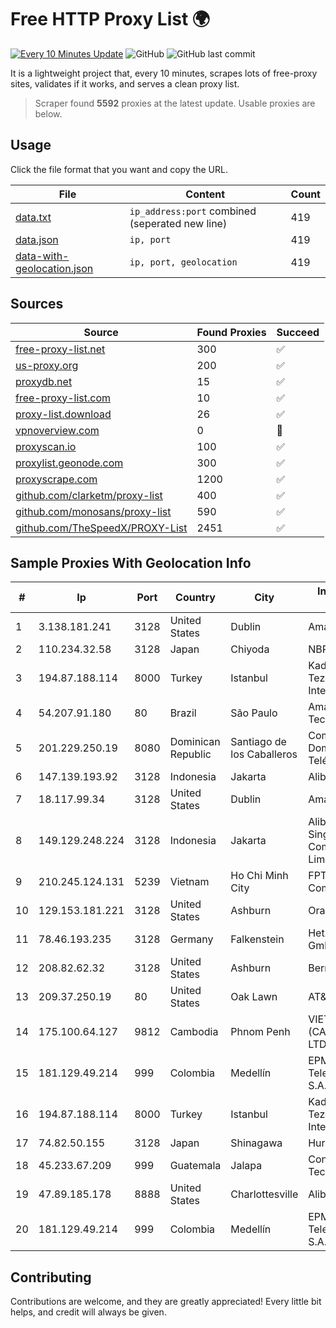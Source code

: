 
# Free HTTP Proxy List 🌍

[![Every 10 Minutes Update](https://github.com/mertguvencli/http-proxy-list/actions/workflows/main.yml/badge.svg?branch=main)](https://github.com/mertguvencli/http-proxy-list/actions/workflows/main.yml)
![GitHub](https://img.shields.io/github/license/mertguvencli/http-proxy-list)
![GitHub last commit](https://img.shields.io/github/last-commit/mertguvencli/http-proxy-list)

It is a lightweight project that, every 10 minutes, scrapes lots of free-proxy sites, validates if it works, and serves a clean proxy list.


> Scraper found **5592** proxies at the latest update. Usable proxies are below.

## Usage

Click the file format that you want and copy the URL.


|File|Content|Count|
|----|-------|-----|
|[data.txt](https://raw.githubusercontent.com/mertguvencli/http-proxy-list/main/proxy-list/data.txt)|`ip_address:port` combined (seperated new line)|419|
|[data.json](https://raw.githubusercontent.com/mertguvencli/http-proxy-list/main/proxy-list/data.json)|`ip, port`|419|
|[data-with-geolocation.json](https://raw.githubusercontent.com/mertguvencli/http-proxy-list/main/proxy-list/data-with-geolocation.json)|`ip, port, geolocation`|419|

## Sources

|Source|Found Proxies|Succeed|
|------|-------------|-------|
|[free-proxy-list.net](https://free-proxy-list.net)|300|✅|
|[us-proxy.org](https://www.us-proxy.org)|200|✅|
|[proxydb.net](http://proxydb.net)|15|✅|
|[free-proxy-list.com](https://free-proxy-list.com/?page=&port=&type%5B%5D=http&type%5B%5D=https&up_time=0&search=Search)|10|✅|
|[proxy-list.download](https://www.proxy-list.download/HTTP)|26|✅|
|[vpnoverview.com](https://vpnoverview.com/privacy/anonymous-browsing/free-proxy-servers)|0|🚫|
|[proxyscan.io](https://www.proxyscan.io)|100|✅|
|[proxylist.geonode.com](https://proxylist.geonode.com/api/proxy-list?limit=300&page=1&sort_by=lastChecked&sort_type=desc&protocols=http,https)|300|✅|
|[proxyscrape.com](https://api.proxyscrape.com/v2/?request=displayproxies&protocol=http&timeout=10000&country=all&ssl=all&anonymity=all)|1200|✅|
|[github.com/clarketm/proxy-list](https://raw.githubusercontent.com/clarketm/proxy-list/master/proxy-list-raw.txt)|400|✅|
|[github.com/monosans/proxy-list](https://raw.githubusercontent.com/monosans/proxy-list/main/proxies/http.txt)|590|✅|
|[github.com/TheSpeedX/PROXY-List](https://raw.githubusercontent.com/TheSpeedX/PROXY-List/master/http.txt)|2451|✅|


## Sample Proxies With Geolocation Info

|#|Ip|Port|Country|City|Internet Service Provider|
|-|--|----|-------|----|-------------------------|
|1|3.138.181.241|3128|United States|Dublin|Amazon.com, Inc.|
|2|110.234.32.58|3128|Japan|Chiyoda|NBP-NCP|
|3|194.87.188.114|8000|Turkey|Istanbul|Kadir Huseyin Tezcan Nosspeed Internet Teknolojileri|
|4|54.207.91.180|80|Brazil|São Paulo|Amazon Technologies Inc.|
|5|201.229.250.19|8080|Dominican Republic|Santiago de los Caballeros|Compañía Dominicana de Teléfonos S. A.|
|6|147.139.193.92|3128|Indonesia|Jakarta|Alibaba.com LLC|
|7|18.117.99.34|3128|United States|Dublin|Amazon.com, Inc.|
|8|149.129.248.224|3128|Indonesia|Jakarta|Alibaba.com Singapore E-Commerce Private Limited|
|9|210.245.124.131|5239|Vietnam|Ho Chi Minh City|FPT Telecom Company|
|10|129.153.181.221|3128|United States|Ashburn|Oracle Corporation|
|11|78.46.193.235|3128|Germany|Falkenstein|Hetzner Online GmbH|
|12|208.82.62.32|3128|United States|Ashburn|Bernardi Sounds|
|13|209.37.250.19|80|United States|Oak Lawn|AT&T Services, Inc.|
|14|175.100.64.127|9812|Cambodia|Phnom Penh|VIETTEL (CAMBODIA) PTE., LTD|
|15|181.129.49.214|999|Colombia|Medellín|EPM Telecomunicaciones S.A. E.S.P.|
|16|194.87.188.114|8000|Turkey|Istanbul|Kadir Huseyin Tezcan Nosspeed Internet Teknolojileri|
|17|74.82.50.155|3128|Japan|Shinagawa|Hurricane Electric|
|18|45.233.67.209|999|Guatemala|Jalapa|Conectividad Y Tecnologia S.A|
|19|47.89.185.178|8888|United States|Charlottesville|Alibaba.com LLC|
|20|181.129.49.214|999|Colombia|Medellín|EPM Telecomunicaciones S.A. E.S.P.|



## Contributing

Contributions are welcome, and they are greatly appreciated! Every
little bit helps, and credit will always be given.

